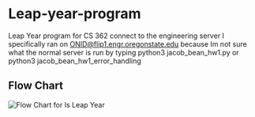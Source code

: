 # Leap-year-program
Leap Year program for CS 362
connect to the engineering server
I specifically ran on ONID@flip1.engr.oregonstate.edu because Im not sure what the normal server is
run by typing
python3 jacob_bean_hw1.py 
or 
python3 jacob_bean_hw1_error_handling

Flow Chart
-----------------------------------------------------------------------
![Flow Chart for Is Leap Year](https://imgur.com/VMlA4qN)
